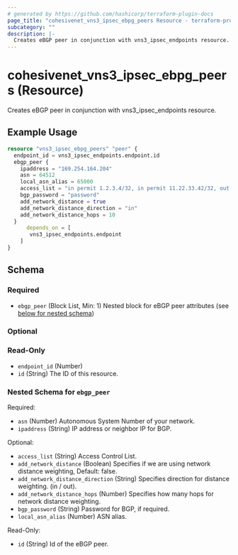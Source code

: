 ```yaml
---
# generated by https://github.com/hashicorp/terraform-plugin-docs
page_title: "cohesivenet_vns3_ipsec_ebpg_peers Resource - terraform-provider-cohesivenet"
subcategory: ""
description: |-
  Creates eBGP peer in conjunction with vns3_ipsec_endpoints resource.
---
```


# cohesivenet_vns3_ipsec_ebpg_peers (Resource)

Creates eBGP peer in conjunction with vns3_ipsec_endpoints resource.

## Example Usage
```terraform
resource "vns3_ipsec_ebpg_peers" "peer" {
  endpoint_id = vns3_ipsec_endpoints.endpoint.id
  ebgp_peer {
    ipaddress = "169.254.164.204"
    asn = 64512
    local_asn_alias = 65000
    access_list = "in permit 1.2.3.4/32, in permit 11.22.33.42/32, out permit 11.12.13.14/32"
    bgp_password = "password"
    add_network_distance = true
    add_network_distance_direction = "in"
    add_network_distance_hops = 10
  }
      depends_on = [
       vns3_ipsec_endpoints.endpoint
    ]
}
```

<!-- schema generated by tfplugindocs -->
## Schema

### Required

- `ebgp_peer` (Block List, Min: 1) Nested block for eBGP peer attributes (see [below for nested schema](#nestedblock--ebgp_peer))

### Optional

### Read-Only

- `endpoint_id` (Number)
- `id` (String) The ID of this resource.

<a id="nestedblock--ebgp_peer"></a>
### Nested Schema for `ebgp_peer`

Required:

- `asn` (Number) Autonomous System Number of your network.
- `ipaddress` (String) IP address or neighbor IP for BGP.

Optional:

- `access_list` (String) Access Control List. 
- `add_network_distance` (Boolean) Specifies if we are using network distance weighting, Default: false.
- `add_network_distance_direction` (String) Specifies direction for distance weighting. (in / out).
- `add_network_distance_hops` (Number) Specifies how many hops for network distance weighting.
- `bgp_password` (String) Password for BGP, if required.
- `local_asn_alias` (Number) ASN alias.

Read-Only:

- `id` (String) Id of the eBGP peer.


